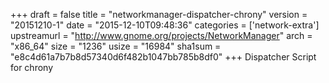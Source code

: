 +++
draft = false
title = "networkmanager-dispatcher-chrony"
version = "20151210-1"
date = "2015-12-10T09:48:36"
categories = ['network-extra']
upstreamurl = "http://www.gnome.org/projects/NetworkManager"
arch = "x86_64"
size = "1236"
usize = "16984"
sha1sum = "e8c4d61a7b7b8d57340d6f482b1047bb785b8df0"
+++
Dispatcher Script for chrony